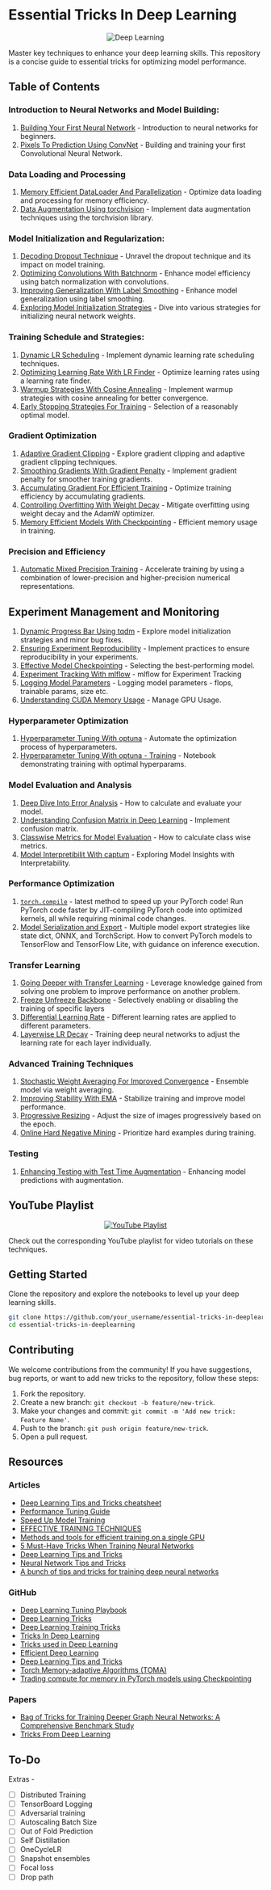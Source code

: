 # Essential Tricks In Deep Learning

<p align="center">
  <img src="https://assets.spe.org/dims4/default/7c6d2d6/2147483647/strip/true/crop/1051x552+0+0/resize/1200x630!/quality/90/?url=http%3A%2F%2Fspe-brightspot.s3.amazonaws.com%2F53%2F9d%2F228eca9b412bb1e3aa8b76d5f9db%2Fdaaiml.jpg" alt="Deep Learning">
</p>

Master key techniques to enhance your deep learning skills. This repository is a concise guide to essential tricks for optimizing model performance.

## Table of Contents

### Introduction to Neural Networks and Model Building:
1. [Building Your First Neural Network](./01_Introduction_to_Neural_Networks_and_Model_Building/01_Building_Your_First_Neural_Network.ipynb) - Introduction to neural networks for beginners.
2. [Pixels To Prediction Using ConvNet](./01_Introduction_to_Neural_Networks_and_Model_Building/02_Pixels_To_Prediction_Using_ConvNet.ipynb) - Building and training your first Convolutional Neural Network.

### Data Loading and Processing
1. [Memory Efficient DataLoader And Parallelization](./02_Data_Loading_and_Processing/07_Memory_Efficient_DataLoader_And_Parallelization.ipynb) - Optimize data loading and processing for memory efficiency.
2. [Data Augmentation Using torchvision](./02_Data_Loading_and_Processing/08_Data_Augmentation_Using_torchvision.ipynb) - Implement data augmentation techniques using the torchvision library.

### Model Initialization and Regularization:
1. [Decoding Dropout Technique](./03_Model_Initialization_and_Regularization/04_Decoding_Dropout_Technique.ipynb) - Unravel the dropout technique and its impact on model training.
2. [Optimizing Convolutions With Batchnorm](./03_Model_Initialization_and_Regularization/05_Optimizing_Convolutions_With_Batchnorm.ipynb) - Enhance model efficiency using batch normalization with convolutions.
3. [Improving Generalization With Label Smoothing](./03_Model_Initialization_and_Regularization/09_Improving_Generalization_With_Label_Smoothing.ipynb) - Enhance model generalization using label smoothing.
4. [Exploring Model Initialization Strategies](./03_Model_Initialization_and_Regularization/06_Exploring_Model_Initialization_Strategies.ipynb) - Dive into various strategies for initializing neural network weights.

### Training Schedule and Strategies:
1. [Dynamic LR Scheduling](./04_Training_Schedule_and_Strategies/11_Dynamic_LR_Scheduling.ipynb) - Implement dynamic learning rate scheduling techniques.
2. [Optimizing Learning Rate With LR Finder](./04_Training_Schedule_and_Strategies/12_Optimizing_Learning_Rate_With_LR_Finder.ipynb) - Optimize learning rates using a learning rate finder.
3. [Warmup Strategies With Cosine Annealing](./04_Training_Schedule_and_Strategies/13_Warmup_Strategies_With_Cosine_Annealing.ipynb) - Implement warmup strategies with cosine annealing for better convergence.
4. [Early Stopping Strategies For Training](./04_Training_Schedule_and_Strategies/20_Early_Stopping_Strategies_For_Training.ipynb) - Selection of a reasonably optimal model.
    
### Gradient Optimization
1. [Adaptive Gradient Clipping](./05_Gradient_Optimization/14_Adaptive_Gradient_Clipping.ipynb) - Explore gradient clipping and adaptive gradient clipping techniques.
2. [Smoothing Gradients With Gradient Penalty](./05_Gradient_Optimization/16_Smoothing_Gradients_With_Gradient_Penalty.ipynb) - Implement gradient penalty for smoother training gradients.
3. [Accumulating Gradient For Efficient Training](./05_Gradient_Optimization/17_Accumulating_Gradient_For_Efficient_Training.ipynb) - Optimize training efficiency by accumulating gradients.
4. [Controlling Overfitting With Weight Decay](./05_Gradient_Optimization/15_Controlling_Overfitting_With_Weight_Decay.ipynb) - Mitigate overfitting using weight decay and the AdamW optimizer.
5. [Memory Efficient Models With Checkpointing](./05_Gradient_Optimization/29_Memory_Efficient_Models_with_Checkpointing.ipynb) - Efficient memory usage in training.

### Precision and Efficiency
1. [Automatic Mixed Precision Training](./06_Precision_and_Efficiency/18_Automatic_Mixed_Precision_Training.ipynb) -  Accelerate training by using a combination of lower-precision and higher-precision numerical representations.

## Experiment Management and Monitoring
1. [Dynamic Progress Bar Using tqdm](./07_Experiment_Management_and_Monitoring/03_Dynamic_Progress_Bar_Using_tqdm.ipynb) - Explore model initialization strategies and minor bug fixes.
2. [Ensuring Experiment Reproducibility](./07_Experiment_Management_and_Monitoring/10_Ensuring_Experiment_Reproducibility.ipynb) - Implement practices to ensure reproducibility in your experiments.
3. [Effective Model Checkpointing](./07_Experiment_Management_and_Monitoring/19_Effective_Model_Checkpointing.ipynb) - Selecting the best-performing model.
4. [Experiment Tracking With mlflow](./07_Experiment_Management_and_Monitoring/21_Experiment_Tracking_With_mlflow.ipynb) - mlflow for Experiment Tracking
5. [Logging Model Parameters](./07_Experiment_Management_and_Monitoring/22_Logging_Model_Parameters.ipynb) - Logging model parameters - flops, trainable params, size etc.
6. [Understanding CUDA Memory Usage](./07_Experiment_Management_and_Monitoring/23_Understanding_CUDA_Memory_Usage.ipynb) - Manage GPU Usage.

### Hyperparameter Optimization
1. [Hyperparameter Tuning With optuna](./08_Hyperparameter_Optimization/24_Hyperparameter_Tuning_With_optuna.ipynb) - Automate the optimization process of hyperparameters.
2. [Hyperparameter Tuning With optuna - Training](./08_Hyperparameter_Optimization/24_2_Hyperparameter_Tuning_With_optuna.ipynb) - Notebook demonstrating training with optimal hyperparams.

### Model Evaluation and Analysis
1. [Deep Dive Into Error Analysis](./09_Model_Evaluation_and_Analysis/25_Deep_Dive_Into_Error_Analysis.ipynb) - How to calculate and evaluate your model.
2. [Understanding Confusion Matrix in Deep Learning](./09_Model_Evaluation_and_Analysis/26_Understanding_Confusion_Matrix_In_Deep_Learning.ipynb) - Implement confusion matrix.
3. [Classwise Metrics for Model Evaluation](./09_Model_Evaluation_and_Analysis/27_Classwise_Metrics_For_Model_Evaluation.ipynb) - How to calculate class wise metrics.
4. [Model Interpretibilit With captum](./09_Model_Evaluation_and_Analysis/31_Model_Interpretibility_With_captum.ipynb) - Exploring Model Insights with Interpretability.

### Performance Optimization
1. [`torch.compile`](./10_Performance_Optimization/39_Torch_Compile.ipynb) - latest method to speed up your PyTorch code! Run PyTorch code faster by JIT-compiling PyTorch code into optimized kernels, all while requiring minimal code changes.
2. [Model Serialization and Export](./10_Performance_Optimization/40_Model_Serialization_&_Export.ipynb) - Multiple model export strategies like state dict, ONNX, and TorchScript. How to convert PyTorch models to TensorFlow and TensorFlow Lite, with guidance on inference execution.

### Transfer Learning
1. [Going Deeper with Transfer Learning](./11_Transfer_Learning/32_Going_Deeper_With_Transfer_Learning.ipynb) - Leverage knowledge gained from solving one problem to improve performance on another problem.
2. [Freeze Unfreeze Backbone](./11_Transfer_Learning/33_Freezing_Backbone.ipynb) - Selectively enabling or disabling the training of specific layers
3. [Differential Learning Rate](./11_Transfer_Learning/34_Differential_Learning_Rate.ipynb) - Different learning rates are applied to different parameters.
4. [Layerwise LR Decay](./11_Transfer_Learning/35_Layerwise_Learning_Rate_Decay.ipynb) -  Training deep neural networks to adjust the learning rate for each layer individually.

### Advanced Training Techniques
1. [Stochastic Weight Averaging For Improved Convergence](./12_Advanced_Training_Techniques/28_Stochastic_Weight_Averaging_For_Improved_Convergence.ipynb) - Ensemble model via weight averaging.
2. [Improving Stability With EMA](./12_Advanced_Training_Techniques/36_Improving_Stability_With_EMA.ipynb) -  Stabilize training and improve model performance.
3. [Progressive Resizing](./12_Advanced_Training_Techniques/37_Progressive_Resizing.ipynb) - Adjust the size of images progressively based on the epoch.
4. [Online Hard Negative Mining](./12_Advanced_Training_Techniques/38_Online_Hard_Negative_Mining.ipynb) - Prioritize hard examples during training.

### Testing
1. [Enhancing Testing with Test Time Augmentation](./13_Testing/30_Enhancing_Testing_With_Test_Time_Augmentation.ipynb) - Enhancing model predictions with augmentation.

## YouTube Playlist

<p align="center">
  <a href="https://www.youtube.com/playlist?list=PL4HNImpE6EWinFM0YutqEAigEFhcYtmtX">
    <img src="https://i.ytimg.com/vi/LvP-hmWGex4/hqdefault.jpg?sqp=-oaymwEXCNACELwBSFryq4qpAwkIARUAAIhCGAE=&rs=AOn4CLAsQEQayoWWnik8WVg35r2DUJO6gg" alt="YouTube Playlist">
  </a>
</p>

Check out the corresponding YouTube playlist for video tutorials on these techniques.

## Getting Started

Clone the repository and explore the notebooks to level up your deep learning skills.

```bash
git clone https://github.com/your_username/essential-tricks-in-deeplearning.git
cd essential-tricks-in-deeplearning
```

## Contributing

We welcome contributions from the community! If you have suggestions, bug reports, or want to add new tricks to the repository, follow these steps:

1. Fork the repository.
2. Create a new branch: `git checkout -b feature/new-trick`.
3. Make your changes and commit: `git commit -m 'Add new trick: Feature Name'`.
4. Push to the branch: `git push origin feature/new-trick`.
5. Open a pull request.

## Resources

### Articles

- [Deep Learning Tips and Tricks cheatsheet](https://stanford.edu/~shervine/teaching/cs-230/cheatsheet-deep-learning-tips-and-tricks)
- [Performance Tuning Guide](https://pytorch.org/tutorials/recipes/recipes/tuning_guide.html#enable-asynchronous-data-loading-and-augmentation)
- [Speed Up Model Training](https://lightning.ai/docs/pytorch/stable/advanced/speed.html)
- [EFFECTIVE TRAINING TECHNIQUES](https://lightning.ai/docs/pytorch/stable/advanced/training_tricks.html)
- [Methods and tools for efficient training on a single GPU](https://huggingface.co/docs/transformers/en/perf_train_gpu_one)
- [5 Must-Have Tricks When Training Neural Networks](https://deci.ai/blog/tricks-training-neural-networks/)
- [Deep Learning Tips and Tricks](https://towardsdatascience.com/deep-learning-tips-and-tricks-1ef708ec5f53)
- [Neural Network Tips and Tricks](https://thedatascientist.com/tips-tricks-neural-networks/)
- [A bunch of tips and tricks for training deep neural networks](https://towardsdatascience.com/a-bunch-of-tips-and-tricks-for-training-deep-neural-networks-3ca24c31ddc8)

### GitHub

- [Deep Learning Tuning Playbook](https://github.com/google-research/tuning_playbook)
- [Deep Learning Tricks](https://github.com/Conchylicultor/Deep-Learning-Tricks)
- [Deep Learning Training Tricks](https://github.com/microsoft/AI-For-Beginners/blob/main/lessons/4-ComputerVision/08-TransferLearning/TrainingTricks.md)
- [Tricks In Deep Learning](https://github.com/sherdencooper/tricks-in-deeplearning)
- [Tricks used in Deep Learning](https://github.com/bobchennan/tricks-used-in-deep-learning)
- [Efficient Deep Learning](https://github.com/Mountchicken/Efficient-Deep-Learning)
- [Deep Learning Tips and Tricks](https://github.com/ayyucedemirbas/Deep-Learning-Tips-and-Tricks)
- [Torch Memory-adaptive Algorithms (TOMA)](https://github.com/BlackHC/toma/tree/master)
- [Trading compute for memory in PyTorch models using Checkpointing](https://github.com/prigoyal/pytorch_memonger/blob/master/tutorial/Checkpointing_for_PyTorch_models.ipynb)

### Papers

- [Bag of Tricks for Training Deeper Graph Neural Networks: A Comprehensive Benchmark Study](https://arxiv.org/abs/2108.10521)
- [Tricks From Deep Learning](https://arxiv.org/abs/1611.03777)

## To-Do
Extras - 
- [ ] Distributed Training
- [ ] TensorBoard Logging
- [ ] Adversarial training
- [ ] Autoscaling Batch Size
- [ ] Out of Fold Prediction
- [ ] Self Distillation
- [ ] OneCycleLR
- [ ] Snapshot ensembles
- [ ] Focal loss
- [ ] Drop path

